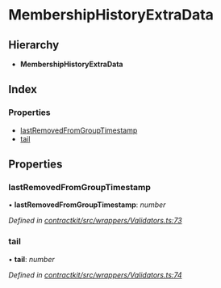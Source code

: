 # MembershipHistoryExtraData

## Hierarchy

* **MembershipHistoryExtraData**

## Index

### Properties

* [lastRemovedFromGroupTimestamp](_wrappers_validators_.membershiphistoryextradata.md#lastremovedfromgrouptimestamp)
* [tail](_wrappers_validators_.membershiphistoryextradata.md#tail)

## Properties

### lastRemovedFromGroupTimestamp

• **lastRemovedFromGroupTimestamp**: _number_

_Defined in_ [_contractkit/src/wrappers/Validators.ts:73_](https://github.com/celo-org/celo-monorepo/blob/master/packages/contractkit/src/wrappers/Validators.ts#L73)

### tail

• **tail**: _number_

_Defined in_ [_contractkit/src/wrappers/Validators.ts:74_](https://github.com/celo-org/celo-monorepo/blob/master/packages/contractkit/src/wrappers/Validators.ts#L74)

